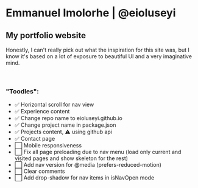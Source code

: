 # Emmanuel Imolorhe | @eioluseyi

## My portfolio website

Honestly, I can't really pick out what the inspiration for this site was, but I know it's based on a lot of exposure to beautiful UI and a very imaginative mind.
<br />  
<br />

### "Toodles":

- ✅ Horizontal scroll for nav view
- ✅ Experience content
- ✅ Change repo name to eioluseyi.github.io
- ✅ Change project name in package.json
- ✅ Projects content, ⚠️ using github api
- ✅ Contact page
- ⬜️ Mobile responsiveness
- ⬜️ Fix all page preloading due to nav menu (load only current and visited pages and show skeleton for the rest)
- ⬜️ Add nav version for @media (prefers-reduced-motion)
- ⬜️ Clear comments
- ⬜️ Add drop-shadow for nav items in isNavOpen mode
  <br />
  <br />

